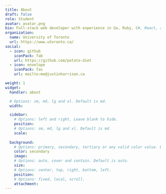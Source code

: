 ```yaml
---
title: About
draft: false
role: Student
avatar: avatar.png
bio: Full-stack web developer with experience in Go, Ruby, C#, React, and Angular. More of a generalist than a specialist.
organization:
  name: University of Toronto
  url: https://www.utoronto.ca/
social:
  - icon: github
    iconPack: fab
    url: https://github.com/potato-diet
  - icon: envelope
    iconPack: fas
    url: mailto:me@justinharrison.ca

weight: 1
widget:
  handler: about

  # Options: sm, md, lg and xl. Default is md.
  width:

  sidebar:
    # Options: left and right. Leave blank to hide.
    position:
    # Options: sm, md, lg and xl. Default is md.
    scale:
  
  background:
    # Options: primary, secondary, tertiary or any valid color value. Default is primary.
    color: secondary
    image:
    # Options: auto, cover and contain. Default is auto.
    size:
    # Options: center, top, right, bottom, left.
    position:
    # Options: fixed, local, scroll.
    attachment: 
---
```

